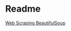 # Readme
[Web Scraping BeautifulSoup](https://mybinder.org/v2/gh/jgrips9/LIBR2025/main?filepath=Jupyter+Notebook+Code%2FPollack_Scrape_Organized.ipynb)
